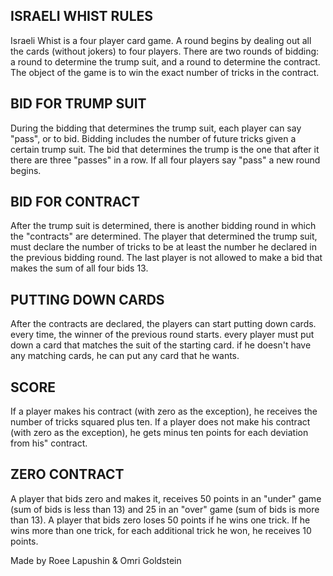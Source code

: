 ## ISRAELI WHIST RULES
Israeli Whist is a four player card game.
A round begins by dealing out all the
cards (without jokers) to four players.
There are two rounds of bidding:
a round to determine the trump suit,
and a round to determine the contract.
The object of the game is to win the exact
number of tricks in the contract.


## BID FOR TRUMP SUIT
During the bidding that determines the
trump suit, each player can say "pass",
or to bid. Bidding includes the number
of future tricks given a certain trump suit.
The bid that determines the trump is the
one that after it there are three "passes"
in a row. If all four players say "pass"
a new round begins.


## BID FOR CONTRACT
After the trump suit is determined, there
is another bidding round in which the
"contracts" are determined. The player that
determined the trump suit, must declare the
number of tricks to be at least the number
he declared in the previous bidding round.
The last player is not allowed to make a bid
that makes the sum of all four bids 13.


## PUTTING DOWN CARDS
After the contracts are declared, the players
can start putting down cards. every time, the winner of the
previous round starts. every player must put down a card
that matches the suit of the starting card. if he doesn't
have any matching cards, he can put any card that he wants.


## SCORE
If a player makes his contract (with zero
as the exception), he receives the number
of tricks squared plus ten.
If a player does not make his contract
(with zero as the exception), he gets minus
ten points for each deviation from his"
contract.


## ZERO CONTRACT
A player that bids zero and makes it,
receives 50 points in an "under" game
(sum of bids is less than 13) and 25 in an
"over" game (sum of bids is more than 13).
A player that bids zero loses 50 points if
he wins one trick. If he wins more than
one trick, for each additional trick he won,
he receives 10 points.


Made by Roee Lapushin & Omri Goldstein